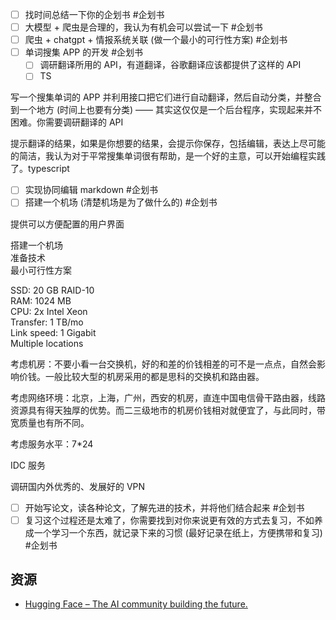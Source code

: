 - [ ] 找时间总结一下你的企划书 #企划书
- [ ] 大模型 + 爬虫是合理的，我认为有机会可以尝试一下 #企划书
- [ ] 爬虫 + chatgpt + 情报系统关联 (做一个最小的可行性方案) #企划书
- [ ] 单词搜集 APP 的开发 #企划书
	- [ ] 调研翻译所用的 API，有道翻译，谷歌翻译应该都提供了这样的 API
	- [ ] TS

写一个搜集单词的 APP 并利用接口把它们进行自动翻译，然后自动分类，并整合到一个地方 (时间上也要有分类) —— 其实这仅仅是一个后台程序，实现起来并不困难。你需要调研翻译的 API

提示翻译的结果，如果是你想要的结果，会提示你保存，包括编辑，表达上尽可能的简洁，我认为对于平常搜集单词很有帮助，是一个好的主意，可以开始编程实践了。typescript

- [ ] 实现协同编辑 markdown #企划书
- [ ] 搭建一个机场 (清楚机场是为了做什么的) #企划书

提供可以方便配置的用户界面

搭建一个机场  
准备技术  
最小可行性方案

SSD: 20 GB RAID-10  
RAM: 1024 MB  
CPU: 2x Intel Xeon  
Transfer: 1 TB/mo  
Link speed: 1 Gigabit  
Multiple locations

考虑机房：不要小看一台交换机，好的和差的价钱相差的可不是一点点，自然会影响价钱。一般比较大型的机房采用的都是思科的交换机和路由器。

考虑网络环境：北京，上海，广州，西安的机房，直连中国电信骨干路由器，线路资源具有得天独厚的优势。而二三级地市的机房价钱相对就便宜了，与此同时，带宽质量也有所不同。

考虑服务水平：7\*24

IDC 服务

调研国内外优秀的、发展好的 VPN

- [ ] 开始写论文，读各种论文，了解先进的技术，并将他们结合起来 #企划书
- [ ] 复习这个过程还是太难了，你需要找到对你来说更有效的方式去复习，不如养成一个学习一个东西，就记录下来的习惯 (最好记录在纸上，方便携带和复习) #企划书

## 资源

- [Hugging Face – The AI community building the future.](https://huggingface.co/)

